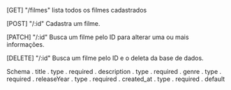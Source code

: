 
[GET] "/filmes" lista todos os filmes cadastrados

[POST] "/:id" Cadastra um filme.

[PATCH] "/:id" Busca um filme pelo ID para alterar uma ou mais informações.

[DELETE] "/:id" Busca um filme pelo ID e o deleta da base de dados.

Schema
. title
   . type
   . required
. description
   . type
   . required
. genre
   . type
   . required
. releaseYear
   . type
   . required
. created_at
   . type
   . required
   . default
   
